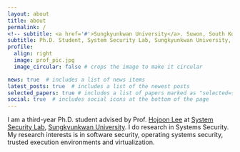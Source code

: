 ```yaml
---
layout: about
title: about
permalink: /
<!-- subtitle: <a href='#'>Sungkyunkwan University</a>. Suwon, South Korea. -->
subtitle: Ph.D. Student, System Security Lab, Sungkyunkwan University, Suwon, South Korea
profile:
  align: right
  image: prof_pic.jpg
  image_circular: false # crops the image to make it circular

news: true  # includes a list of news items
latest_posts: true  # includes a list of the newest posts
selected_papers: true # includes a list of papers marked as "selected={true}"
social: true  # includes social icons at the bottom of the page
---
```


I am a third-year Ph.D. student advised by Prof. [Hojoon Lee](https://hojoon-lee.github.io) at [System Security Lab](https://sslab.skku.edu), [Sungkyunkwan University](https://www.skku.edu). I do research in Systems Security. My research interests is in software security, operating systems security, trusted execution environments and virtualization.

<!-- Write your biography here. Tell the world about yourself. Link to your favorite [subreddit](http://reddit.com). You can put a picture in, too. The code is already in, just name your picture `prof_pic.jpg` and put it in the `img/` folder. -->
<!---->
<!-- Put your address / P.O. box / other info right below your picture. You can also disable any of these elements by editing `profile` property of the YAML header of your `_pages/about.md`. Edit `_bibliography/papers.bib` and Jekyll will render your [publications page](/al-folio/publications/) automatically. -->
<!---->
<!-- Link to your social media connections, too. This theme is set up to use [Font Awesome icons](https://fontawesome.com/) and [Academicons](https://jpswalsh.github.io/academicons/), like the ones below. Add your Facebook, Twitter, LinkedIn, Google Scholar, or just disable all of them. -->


